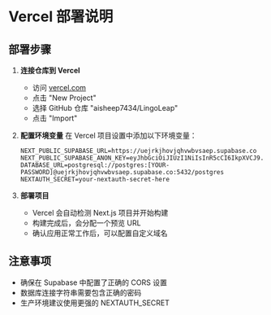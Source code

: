 # Vercel 部署说明

## 部署步骤

1. **连接仓库到 Vercel**
   - 访问 [vercel.com](https://vercel.com)
   - 点击 "New Project"
   - 选择 GitHub 仓库 "aisheep7434/LingoLeap"
   - 点击 "Import"

2. **配置环境变量**
   在 Vercel 项目设置中添加以下环境变量：
   ```
   NEXT_PUBLIC_SUPABASE_URL=https://uejrkjhovjqhvwbvsaep.supabase.co
   NEXT_PUBLIC_SUPABASE_ANON_KEY=eyJhbGciOiJIUzI1NiIsInR5cCI6IkpXVCJ9.eyJpc3MiOiJzdXBhYmFzZSIsInJlZiI6InVlanJramhvdmpxaHZ3YnZzYWVwIiwicm9sZSI6ImFub24iLCJpYXQiOjE3NTc0NzU5MzQsImV4cCI6MjA3MzA1MTkzNH0.yVRuLXgouKCLNuMddalbTGzUcnaLPRIgLdvfbCFz2lY
   DATABASE_URL=postgresql://postgres:[YOUR-PASSWORD]@uejrkjhovjqhvwbvsaep.supabase.co:5432/postgres
   NEXTAUTH_SECRET=your-nextauth-secret-here
   ```

3. **部署项目**
   - Vercel 会自动检测 Next.js 项目并开始构建
   - 构建完成后，会分配一个预览 URL
   - 确认应用正常工作后，可以配置自定义域名

## 注意事项

- 确保在 Supabase 中配置了正确的 CORS 设置
- 数据库连接字符串需要包含正确的密码
- 生产环境建议使用更强的 NEXTAUTH_SECRET